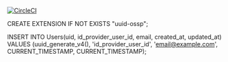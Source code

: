 [![CircleCI](https://circleci.com/github/meltedspork/signs-uploader-api.svg?style=svg)](https://app.circleci.com/pipelines/github/meltedspork/signs-uploader-api)


CREATE EXTENSION IF NOT EXISTS "uuid-ossp";

INSERT INTO Users(uid, id_provider_user_id, email, created_at, updated_at) VALUES (uuid_generate_v4(), 'id_provider_user_id', 'email@example.com', CURRENT_TIMESTAMP, CURRENT_TIMESTAMP);

